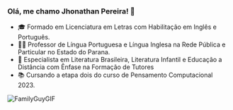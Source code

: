### Olá, me chamo Jhonathan Pereira! 👋

- 🎓 Formado em Licenciatura em Letras com Habilitação em Inglês e Português.
- 👨‍🏫 Professor de Língua Portuguesa e Língua Inglesa na Rede Pública e Particular no Estado do Parana.
- 📎 Especialista em Literatura Brasileira, Literatura Infantil e Educação a Distância com Ênfase na Formação de Tutores
- 📚 Cursando a etapa dois do curso de Pensamento Computacional 2023.


![FamilyGuyGIF](https://user-images.githubusercontent.com/115046919/194961758-8aee8e9b-4993-4b83-a615-105055b11117.gif)
